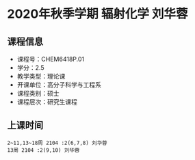 # 2020年秋季学期 辐射化学 刘华蓉






## 课程信息

- 课程号：CHEM6418P.01
- 学分：2.5
- 教学类型：理论课
- 开课单位：高分子科学与工程系
- 课程类别：硕士
- 课程层次：研究生课程

## 上课时间

```
2~11,13~18周 2104 :2(6,7,8) 刘华蓉
13周 2104 :2(9,10) 刘华蓉
```

